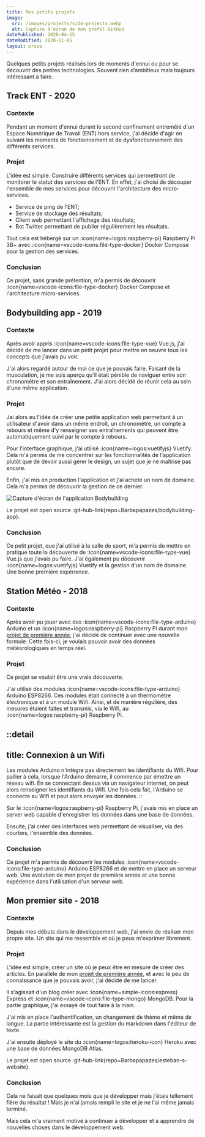 ```yaml
---
title: Mes petits projets
image: 
  src: /images/projects/side-projects.webp
  alt: Capture d'écran de mon profil GitHub
datePublished: 2020-04-15
dateModified: 2020-11-05
layout: prose
---
```


Quelques petits projets réalisés lors de moments d'ennui ou pour se découvrir des petites technologies. Souvent rien d’ambitieux mais toujours intéressant à faire.

<!-- more -->

## Track ENT - 2020

### Contexte

Pendant un moment d'ennui durant le second confinement entremêlé d'un Espace Numérique de Travail (ENT) hors service, j'ai décidé d'agir en suivant les moments de fonctionnement et de dysfonctionnement des différents services.

### Projet

L'idée est simple. Construire différents services qui permettront de monitorer le statut des services de l'ENT. En effet, j'ai choisi de découper l'ensemble de mes services pour découvrir l'architecture des micro-services.

- Service de ping de l'ENT;
- Service de stockage des résultats;
- Client web permettant l'affichage des résultats;
- Bot Twitter permettant de publier régulièrement les résultats.

Tout cela est hébergé sur un :icon{name=logos:raspberry-pi} Raspberry Pi 3B+ avec :icon{name=vscode-icons:file-type-docker} Docker Compose pour la gestion des services.

### Conclusion

Ce projet, sans grande prétention, m'a permis de découvrir :icon{name=vscode-icons:file-type-docker} Docker Compose et l'architecture micro-services.

## Bodybuilding app - 2019

### Contexte

Après avoir appris :icon{name=vscode-icons:file-type-vue} Vue.js, j'ai décidé de me lancer dans un petit projet pour mettre en oeuvre tous les concepts que j'avais pu voir.

J'ai alors regardé autour de moi ce que je pouvais faire. Faisant de la musculation, je me suis aperçu qu'il était pénible de naviguer entre son chronomètre et son entraînement. J'ai alors décidé de réunir cela au sein d'une même application.

### Projet

Jai alors eu l'idée de créer une petite application web permettant à un utilisateur d'avoir dans un même endroit, un chronomètre, un compte à rebours et même d'y renseigner ses entraînements qui peuvent être automatiquement suivi par le compte à rebours.

Pour l'interface graphique, j'ai utilisé :icon{name=logos:vuetifyjs} Vuetify. Cela m'a permis de me concentrer sur les fonctionnalités de l'application plutôt que de devoir aussi gérer le design, un sujet que je ne maîtrise pas encore. 

Enfin, j'ai mis en production l'application et j'ai acheté un nom de domaine. Cela m'a permis de découvrir la gestion de ce dernier.

![Capture d'écran de l'application Bodybuilding](/images/projects/side-projects_bodybuilding-app.webp)

Le projet est open source :git-hub-link{repo=Barbapapazes/bodybuilding-app}.

### Conclusion

Ce petit projet, que j'ai utilisé à la salle de sport, m'a permis de mettre en pratique toute la découverte de :icon{name=vscode-icons:file-type-vue} Vue.js que j'avais pu faire. J'ai également pu découvrir :icon{name=logos:vuetifyjs} Vuetify et la gestion d'un nom de domaine. Une bonne première expérience.

## Station Météo - 2018

### Contexte

Après avoir pu jouer avec des :icon{name=vscode-icons:file-type-arduino} Arduino et un :icon{name=logos:raspberry-pi} Raspberry Pi durant mon [projet de première année](./discover-iot), j'ai décidé de continuer avec une nouvelle formule. Cette fois-ci, je voulais pouvoir avoir des données météorologiques en temps réel.

### Projet

Ce projet se voulait être une vraie découverte.

J'ai utilisé des modules  :icon{name=vscode-icons:file-type-arduino} Arduino ESP8266. Ces modules était connecté à un thermomètre électronique et à un module Wifi. Ainsi, et de manière régulière, des mesures étaient faites et transmis, via le Wifi, au :icon{name=logos:raspberry-pi} Raspberry Pi.

::detail
---
title: Connexion à un Wifi
---
Les modules Arduino n'intègre pas directement les identifiants du Wifi. Pour pallier à cela, lorsque l'Arduino démarre, il commence par émettre un réseau wifi. En se connectant dessus via un navigateur internet, on peut alors renseigner les identifiants du Wifi. Une fois cela fait, l'Arduino se connecte au Wifi et peut alors envoyer les données.
::

Sur le :icon{name=logos:raspberry-pi} Raspberry Pi, j'avais mis en place un server web capable d'enregistrer les données dans une base de données.

Ensuite, j'ai créer des interfaces web permettant de visualiser, via des courbes, l'ensemble des données.

### Conclusion

Ce projet m'a permis de découvrir les modules  :icon{name=vscode-icons:file-type-arduino} Arduino ESP8266 et de mettre en place un serveur web. Une évolution de mon projet de première année et une bonne expérience dans l'utilisation d'un serveur web.

## Mon premier site - 2018

### Contexte

Depuis mes débuts dans le développement web, j'ai envie de réaliser mon propre site. Un site qui me ressemble et où je peux m'exprimer librement.

### Projet

L'idée est simple, créer un site où je peux être en mesure de créer des articles. En parallèle de mon [projet de première année](./discover-iot.md), et avec le peu de connaissance que je pouvais avoir, j'ai décidé de me lancer.

Il s'agissait d'un blog créer avec :icon{name=simple-icons:express} Express et :icon{name=vscode-icons:file-type-mongo} MongoDB. Pour la partie graphique, j'ai essayé de tout faire à la main.

J'ai mis en place l'authentification, un changement de thème et même de langue. La partie intéressante est la gestion du markdown dans l'éditeur de texte.

J'ai ensuite déployé le site du :icon{name=logos:heroku-icon} Heroku avec une base de données MongoDB Atlas.

Le projet est open source :git-hub-link{repo=Barbapapazes/esteban-s-website}.

### Conclusion

Cela ne faisait que quelques mois que je développer mais j'étais tellement fière du résultat ! Mais je n'ai jamais rempli le site et je ne l'ai même jamais terminé.

Mais cela m'a vraiment motivé à continuer à développer et à apprendre de nouvelles choses dans le développement web.
